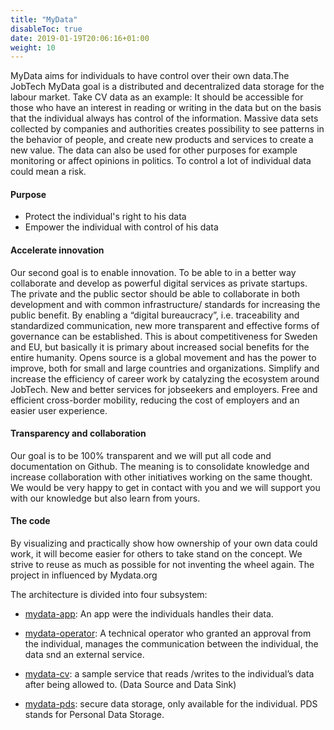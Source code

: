 ```yaml
---
title: "MyData"
disableToc: true
date: 2019-01-19T20:06:16+01:00
weight: 10
---
```


MyData aims for individuals to have control over their own data.The JobTech MyData goal is a distributed and decentralized data storage for the labour market. Take CV data as an example: It should be accessible for those who have an interest in reading or writing in the data but on the basis that the individual always has control of the information. Massive data sets collected by companies and authorities creates possibility to see patterns in the behavior of people, and create new products and services to create a new value. The data can also be used for other purposes for example monitoring or affect opinions in politics. To control a lot of individual data could mean a risk.

#### Purpose
- Protect the individual's right to his data
- Empower the individual with control of his data

#### Accelerate innovation
Our second goal is to enable innovation. To be able to in a better way collaborate and develop as powerful digital services as private startups. The private and the public sector should be able to collaborate in both development and with common infrastructure/ standards for increasing the public benefit. By enabling a “digital bureaucracy”, i.e. traceability and standardized communication, new more transparent and effective forms of governance can be established. This is about competitiveness for Sweden and EU, but basically it is primary about increased social benefits for the entire humanity. Opens source is a global movement and has the power to improve, both for small and large countries and organizations. Simplify and increase the efficiency of career work by catalyzing the ecosystem around JobTech.
New and better services for jobseekers and employers. Free and efficient cross-border mobility, reducing the cost of employers and an easier user experience.

#### Transparency and collaboration
Our goal is to be 100% transparent and we will put all code and documentation on Github. The meaning is to consolidate knowledge and increase collaboration with other initiatives working on the same thought. We would be very happy to get in contact with you and we will support you with our knowledge but also learn from yours.

#### The code
By visualizing and practically show how ownership of your own data could work, it will become easier for others to take stand on the concept.
We strive to reuse as much as possible for not inventing the wheel again. The project in influenced by Mydata.org

The architecture is divided into four subsystem:

- [mydata-app](https://github.com/JobtechSwe/mydata/tree/master/app): An app were the individuals handles their data.

- [mydata-operator](https://github.com/JobtechSwe/mydata/tree/master/operator): A technical operator who granted an approval from the individual, manages the communication between the individual, the data snd an external service.

- [mydata-cv](https://github.com/JobtechSwe/mydata/tree/master/examples/cv): a sample service that reads /writes to the individual’s data after being allowed to. (Data Source and Data Sink)

- [mydata-pds](https://github.com/JobtechSwe/mydata-pds): secure data storage, only available for the individual. PDS stands for Personal Data Storage.